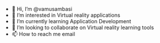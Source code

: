 - 👋 Hi, I’m @vamusambasi
- 👀 I’m interested in Virtual reality applications
- 🌱 I’m currently learning Application Development
- 💞️ I’m looking to collaborate on Virtual reality learning tools
- 📫 How to reach me email

<!---
vamusambasi/vamusambasi is a ✨ special ✨ repository because its `README.md` (this file) appears on your GitHub profile.
You can click the Preview link to take a look at your changes.
--->

